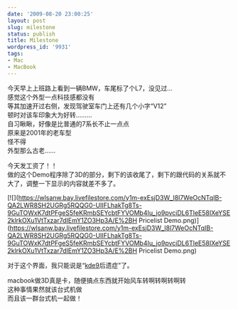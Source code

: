```yaml
---
date: '2009-08-20 23:00:25'
layout: post
slug: milestone
status: publish
title: Milestone
wordpress_id: '9931'
tags:
- Mac
- MacBook
---
```


今天早上上班路上看到一辆BMW，车尾标了个L7，没见过…  
感觉这个外型一点科技感都没有  
等其加速开过右侧，发现驾驶室车门上还有几个小字“V12”  
顿时对该车印象大为好转………  
自习瞅瞅，好像是比普通的7系长不止一点点  
原来是2001年的老车型  
怪不得  
外型那么古老……  
  
  
今天发工资了！！  
做的这个Demo程序除了3D的部分，剩下的该收尾了，剩下的跟代码的关系就不大了，调整一下显示的内容就差不多了。  
  
[![](https://wlsanw.bay.livefilestore.com/y1m-exEsjD3W_I8l7WeOcNTqIB-QA2LWR8SH2UGRg5RQQG0-UIIFLhakTg8Ts-9GuTOWxK7dtPFgeS5feKRmbSEYcbtFYVOMb4Iu_jo9pvciDL6TleE58IXeYSE2klrkOXu1VtTxzar7dIEmY1ZO3Hp3A/E%2BH Pricelist Demo.png)](https://wlsanw.bay.livefilestore.com/y1m-exEsjD3W_I8l7WeOcNTqIB-QA2LWR8SH2UGRg5RQQG0-UIIFLhakTg8Ts-9GuTOWxK7dtPFgeS5feKRmbSEYcbtFYVOMb4Iu_jo9pvciDL6TleE58IXeYSE2klrkOXu1VtTxzar7dIEmY1ZO3Hp3A/E%2BH Pricelist Demo.png)  
  
对于这个界面，我只能说是“[kde9](http://code.google.com/p/ca-simulator/)后遗症”了。  
  
macbook做3D真是卡，随便搞点东西就开始风车转啊转啊转啊转  
这种事情果然就该台式机做  
而且该一群台式机一起做！  
  

